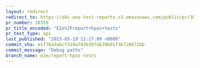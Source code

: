 ```yaml
---
layout: redirect
redirect_to: https://a8c-woo-test-reports.s3.amazonaws.com/public/pr/38359/api/index.html
pr_number: 38359
pr_title_encoded: "E2e%2Freport+hpos+tests"
pr_test_type: api
last_published: "2023-05-19 11:17:09 +0000"
commit_sha: e1f76a3abcf310a783b397ab39b01f3b720871bb
commit_message: "Debug paths"
branch_name: e2e/report-hpos-tests
---
```

